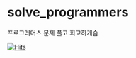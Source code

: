 # solve_programmers
프로그래머스 문제 풀고 회고하게슴

[![Hits](https://hits.seeyoufarm.com/api/count/incr/badge.svg?url=https%3A%2F%2Fgithub.com%2FwhataLIN%2Fsolve_programmers&count_bg=%2379C83D&title_bg=%23555555&icon=&icon_color=%23E7E7E7&title=hits&edge_flat=false)](https://hits.seeyoufarm.com)
